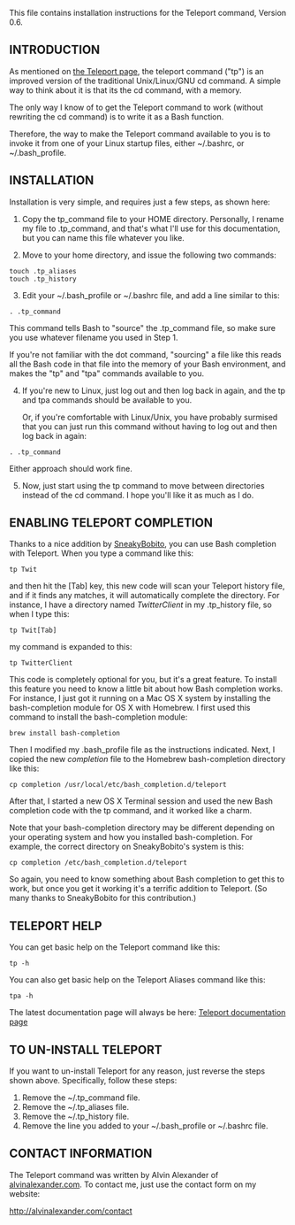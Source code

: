 This file contains installation instructions for the Teleport command,
Version 0.6.

INTRODUCTION
------------

As mentioned on [the Teleport page](http://alvinalexander.com/linux/linux-teleport-command-cd-improved),
the teleport command ("tp") is an improved version of the traditional
Unix/Linux/GNU cd command. A simple way to think about it is that its
the cd command, with a memory.

The only way I know of to get the Teleport command to work (without rewriting 
the cd command) is to write it as a Bash function. 

Therefore, the way to make the Teleport command available to you is to invoke 
it from one of your Linux startup files, either ~/.bashrc, or ~/.bash_profile.


INSTALLATION
------------

Installation is very simple, and requires just a few steps, as shown here:

1) Copy the tp_command file to your HOME directory. Personally, I rename
   my file to .tp_command, and that's what I'll use for this documentation,
   but you can name this file whatever you like.

2) Move to your home directory, and issue the following two commands:

```
touch .tp_aliases
touch .tp_history
```

3) Edit your ~/.bash_profile or ~/.bashrc file, and add a line similar to
   this:

```
. .tp_command
```

   This command tells Bash to "source" the .tp_command file, so make sure you
   use whatever filename you used in Step 1.

   If you're not familiar with the dot command, "sourcing" a file like this
   reads all the Bash code in that file into the memory of your Bash environment, 
   and makes the "tp" and "tpa" commands available to you.

4) If you're new to Linux, just log out and then log back in again, and the 
   tp and tpa commands should be available to you.

   Or, if you're comfortable with Linux/Unix, you have probably surmised that 
   you can just run this command without having to log out and then log back 
   in again:

```
. .tp_command
```

   Either approach should work fine.

5) Now, just start using the tp command to move between directories instead of 
   the cd command.  I hope you'll like it as much as I do.


ENABLING TELEPORT COMPLETION
----------------------------

Thanks to a nice addition by [SneakyBobito](https://github.com/SneakyBobito), you can use Bash completion with Teleport.
When you type a command like this:

```
tp Twit
```

and then hit the [Tab] key, this new code will scan your Teleport history file, and if
it finds any matches, it will automatically complete the directory. For instance, I have
a directory named _TwitterClient_ in my .tp_history file, so when I type this:

```
tp Twit[Tab]
```

my command is expanded to this:

```
tp TwitterClient
```

This code is completely optional for you, but it's a great feature. To install this feature
you need to know a little bit about how Bash completion works. For instance, I just got it
running on a Mac OS X system by installing the bash-completion module for OS X with Homebrew.
I first used this command to install the bash-completion module:

```
brew install bash-completion
```

Then I modified my .bash_profile file as the instructions indicated. Next, I copied the new
_completion_ file to the Homebrew bash-completion directory like this:

```
cp completion /usr/local/etc/bash_completion.d/teleport
```

After that, I started a new OS X Terminal session and used the new Bash completion code with
the tp command, and it worked like a charm.

Note that your bash-completion directory may be different depending on your operating system
and how you installed bash-completion. For example, the correct directory on SneakyBobito's
system is this:

```
cp completion /etc/bash_completion.d/teleport
```

So again, you need to know something about Bash completion to get this to work, but once you
get it working it's a terrific addition to Teleport. (So many thanks to SneakyBobito for this
contribution.)


TELEPORT HELP
-------------

You can get basic help on the Teleport command like this:

```
tp -h
```

You can also get basic help on the Teleport Aliases command like this:

```
tpa -h
```

The latest documentation page will always be here: 
[Teleport documentation page](http://alvinalexander.com/linux/linux-teleport-command-cd-improved)


TO UN-INSTALL TELEPORT
----------------------

If you want to un-install Teleport for any reason, just reverse the steps 
shown above. Specifically, follow these steps:

1. Remove the ~/.tp_command file.
2. Remove the ~/.tp_aliases file.
3. Remove the ~/.tp_history file.
4. Remove the line you added to your ~/.bash_profile or ~/.bashrc file.


CONTACT INFORMATION
-------------------

The Teleport command was written by Alvin Alexander of [alvinalexander.com](http://alvinalexander.com).
To contact me, just use the contact form on my website:

http://alvinalexander.com/contact



